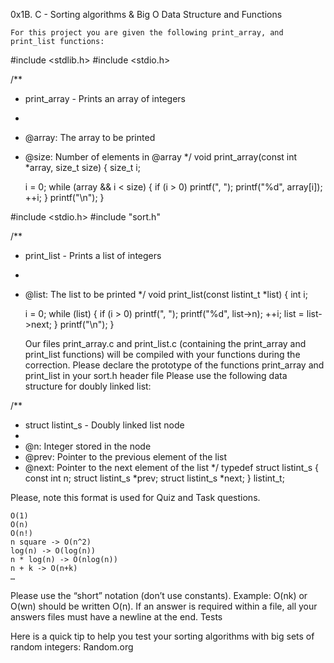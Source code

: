 0x1B. C - Sorting algorithms & Big O
Data Structure and Functions

    For this project you are given the following print_array, and print_list functions:

#include <stdlib.h>
#include <stdio.h>

/**
 * print_array - Prints an array of integers
 *
 * @array: The array to be printed
 * @size: Number of elements in @array
 */
void print_array(const int *array, size_t size)
{
    size_t i;

    i = 0;
    while (array && i < size)
    {
        if (i > 0)
            printf(", ");
        printf("%d", array[i]);
        ++i;
    }
    printf("\n");
}

#include <stdio.h>
#include "sort.h"

/**
 * print_list - Prints a list of integers
 *
 * @list: The list to be printed
 */
void print_list(const listint_t *list)
{
    int i;

    i = 0;
    while (list)
    {
        if (i > 0)
            printf(", ");
        printf("%d", list->n);
        ++i;
        list = list->next;
    }
    printf("\n");
}

    Our files print_array.c and print_list.c (containing the print_array and print_list functions) will be compiled with your functions during the correction.
    Please declare the prototype of the functions print_array and print_list in your sort.h header file
    Please use the following data structure for doubly linked list:

/**
 * struct listint_s - Doubly linked list node
 *
 * @n: Integer stored in the node
 * @prev: Pointer to the previous element of the list
 * @next: Pointer to the next element of the list
 */
typedef struct listint_s
{
    const int n;
    struct listint_s *prev;
    struct listint_s *next;
} listint_t;

Please, note this format is used for Quiz and Task questions.

    O(1)
    O(n)
    O(n!)
    n square -> O(n^2)
    log(n) -> O(log(n))
    n * log(n) -> O(nlog(n))
    n + k -> O(n+k)
    …

Please use the “short” notation (don’t use constants). Example: O(nk) or O(wn) should be written O(n). If an answer is required within a file, all your answers files must have a newline at the end.
Tests

Here is a quick tip to help you test your sorting algorithms with big sets of random integers: Random.org 
